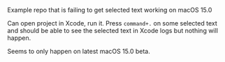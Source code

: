 Example repo that is failing to get selected text working on macOS 15.0

Can open project in Xcode, run it. Press `command+.` on some selected text and should be able to see the selected text in Xcode logs but nothing will happen.

Seems to only happen on latest macOS 15.0 beta.
